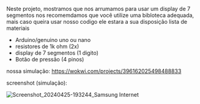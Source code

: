 Neste projeto, mostramos que nos arrumamos para usar um display de 7 segmentos
nos recomemdamos que você utilize uma bibloteca adequada, mais caso queira usar nosso codigo ele
estara a sua disposição
lista de materiais
- Arduino/genuino uno ou nano
- resistores de 1k ohm (2x)
- display de 7 segmentos (1 digito)
- Botão de pressão (4 pinos)


nossa simulação:
https://wokwi.com/projects/396162025498488833

screenshot (simulação):



![Screenshot_20240425-193244_Samsung Internet](https://github.com/Golfinsstd/display-de-7-segmentos-/assets/165297153/f4d100ff-fcef-425a-984e-4178d880d7ba)
